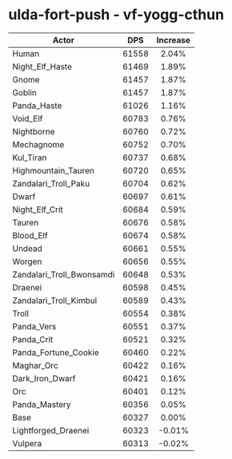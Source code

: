 # ulda-fort-push - vf-yogg-cthun
| Actor | DPS | Increase |
|---|:---:|:---:|
|Human|61558|2.04%|
|Night_Elf_Haste|61469|1.89%|
|Gnome|61457|1.87%|
|Goblin|61457|1.87%|
|Panda_Haste|61026|1.16%|
|Void_Elf|60783|0.76%|
|Nightborne|60760|0.72%|
|Mechagnome|60752|0.70%|
|Kul_Tiran|60737|0.68%|
|Highmountain_Tauren|60720|0.65%|
|Zandalari_Troll_Paku|60704|0.62%|
|Dwarf|60697|0.61%|
|Night_Elf_Crit|60684|0.59%|
|Tauren|60676|0.58%|
|Blood_Elf|60674|0.58%|
|Undead|60661|0.55%|
|Worgen|60656|0.55%|
|Zandalari_Troll_Bwonsamdi|60648|0.53%|
|Draenei|60598|0.45%|
|Zandalari_Troll_Kimbul|60589|0.43%|
|Troll|60554|0.38%|
|Panda_Vers|60551|0.37%|
|Panda_Crit|60521|0.32%|
|Panda_Fortune_Cookie|60460|0.22%|
|Maghar_Orc|60422|0.16%|
|Dark_Iron_Dwarf|60421|0.16%|
|Orc|60401|0.12%|
|Panda_Mastery|60356|0.05%|
|Base|60327|0.00%|
|Lightforged_Draenei|60323|-0.01%|
|Vulpera|60313|-0.02%|
